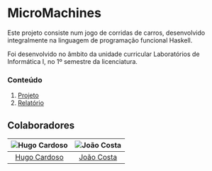 # MicroMachines

Este projeto consiste num jogo de corridas de carros, desenvolvido integralmente na linguagem de programação funcional Haskell.

Foi desenvolvido no âmbito da unidade curricular Laboratórios de Informática I, no 1º semestre da licenciatura.

### Conteúdo

1. [Projeto](src)
2. [Relatório](report/report.pdf)

## Colaboradores

![Hugo Cardoso][hugo-pic] | ![João Costa][cunha-pic]
:---: | :---:
[Hugo Cardoso][hugo] | [João Costa][cunha]

[hugo]: https://github.com/Abjiri
[hugo-pic]: https://github.com/Abjiri.png
[cunha]: https://github.com/Jcc20
[cunha-pic]: https://github.com/Jcc20.png
